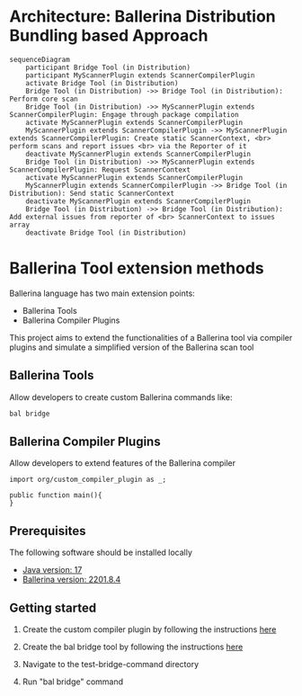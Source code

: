 # Architecture: Ballerina Distribution Bundling based Approach

```mermaid
sequenceDiagram
    participant Bridge Tool (in Distribution)
    participant MyScannerPlugin extends ScannerCompilerPlugin
    activate Bridge Tool (in Distribution)
    Bridge Tool (in Distribution) ->> Bridge Tool (in Distribution): Perform core scan
    Bridge Tool (in Distribution) ->> MyScannerPlugin extends ScannerCompilerPlugin: Engage through package compilation
    activate MyScannerPlugin extends ScannerCompilerPlugin
    MyScannerPlugin extends ScannerCompilerPlugin ->> MyScannerPlugin extends ScannerCompilerPlugin: Create static ScannerContext, <br> perform scans and report issues <br> via the Reporter of it
    deactivate MyScannerPlugin extends ScannerCompilerPlugin
    Bridge Tool (in Distribution) ->> MyScannerPlugin extends ScannerCompilerPlugin: Request ScannerContext
    activate MyScannerPlugin extends ScannerCompilerPlugin
    MyScannerPlugin extends ScannerCompilerPlugin ->> Bridge Tool (in Distribution): Send static ScannerContext
    deactivate MyScannerPlugin extends ScannerCompilerPlugin
    Bridge Tool (in Distribution) ->> Bridge Tool (in Distribution): Add external issues from reporter of <br> ScannerContext to issues array
    deactivate Bridge Tool (in Distribution)
```

# Ballerina Tool extension methods

Ballerina language has two main extension points:

- Ballerina Tools
- Ballerina Compiler Plugins

This project aims to extend the functionalities of a Ballerina tool via compiler plugins and simulate a
simplified version of the Ballerina scan tool

## Ballerina Tools

Allow developers to create custom Ballerina commands like:

```cmd
bal bridge
```

## Ballerina Compiler Plugins

Allow developers to extend features of the Ballerina compiler

```bal
import org/custom_compiler_plugin as _;

public function main(){
}
```

## Prerequisites

The following software should be installed locally

- [Java version: 17](https://adoptium.net/temurin/releases/?version=17)
- [Ballerina version: 2201.8.4](https://ballerina.io/downloads/archived/#swan-lake-archived-versions)

## Getting started

1. Create the custom compiler plugin by following the
   instructions [here](https://github.com/Xenowa/ballerina-tool-extension-methods/tree/tool-plugin-based-approach/CustomCompilerPlugin)

2. Create the bal bridge tool by following the
   instructions [here](https://github.com/Xenowa/ballerina-tool-extension-methods/tree/tool-plugin-based-approach/BridgeCommand)

3. Navigate to the test-bridge-command directory

4. Run "bal bridge" command